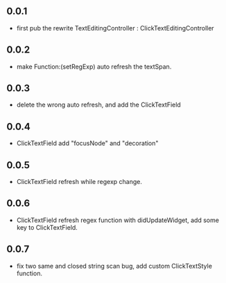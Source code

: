 ## 0.0.1

* first pub the rewrite TextEditingController : ClickTextEditingController

## 0.0.2

* make Function:(setRegExp) auto refresh the textSpan.

## 0.0.3

* delete the wrong auto refresh, and add the ClickTextField

## 0.0.4

* ClickTextField add "focusNode" and "decoration"

## 0.0.5

* ClickTextField refresh while regexp change.

## 0.0.6

* ClickTextField refresh regex function with didUpdateWidget, add some key to ClickTextField.

## 0.0.7

* fix two same and closed string scan bug, add custom ClickTextStyle function.